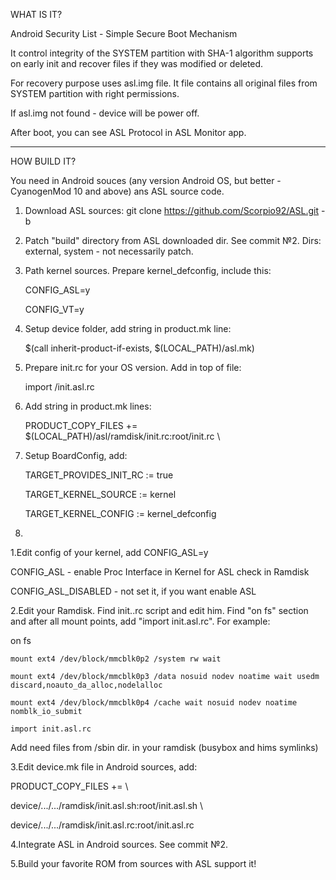 WHAT IS IT?

Android Security List - Simple Secure Boot Mechanism

It control integrity of the SYSTEM partition with SHA-1 algorithm supports on early init and recover files if they was modified or deleted.

For recovery purpose uses asl.img file. It file contains all original files from SYSTEM partition with right permissions.

If asl.img not found - device will be power off.

After boot, you can see ASL Protocol in ASL Monitor app.
********************************************************

HOW BUILD IT?

You need in Android souces (any version Android OS, but better - CyanogenMod 10 and above) ans ASL source code.

1. Download ASL sources: git clone https://github.com/Scorpio92/ASL.git -b <branch name>

2. Patch "build" directory from ASL downloaded dir. See commit №2. Dirs: external, system - not necessarily patch.

3. Path kernel sources. Prepare kernel_defconfig, include this:

   CONFIG_ASL=y    

   CONFIG_VT=y

4. Setup device folder, add string in product.mk line:

   $(call inherit-product-if-exists, $(LOCAL_PATH)/asl.mk)
   
5. Prepare init.rc for your OS version. Add in top of file:

   import /init.asl.rc
   
6. Add string in product.mk lines:
   
   PRODUCT_COPY_FILES += \
   $(LOCAL_PATH)/asl/ramdisk/init.rc:root/init.rc \

6. Setup BoardConfig, add:

   TARGET_PROVIDES_INIT_RC := true     

   TARGET_KERNEL_SOURCE := kernel   

   TARGET_KERNEL_CONFIG := kernel_defconfig

7. 








1.Edit config of your kernel, add CONFIG_ASL=y

CONFIG_ASL - enable Proc Interface in Kernel for ASL check in Ramdisk

CONFIG_ASL_DISABLED - not set it, if you want enable ASL

2.Edit your Ramdisk. Find init.<hardware>.rc script and edit him. 
Find "on fs" section and after all mount points, add "import init.asl.rc". 
For example:

on fs

    mount ext4 /dev/block/mmcblk0p2 /system rw wait
    
    mount ext4 /dev/block/mmcblk0p3 /data nosuid nodev noatime wait usedm discard,noauto_da_alloc,nodelalloc
    
    mount ext4 /dev/block/mmcblk0p4 /cache wait nosuid nodev noatime nomblk_io_submit
    
    import init.asl.rc


Add need files from /sbin dir. in your ramdisk (busybox and hims symlinks)

3.Edit device.mk file in Android sources, add:

PRODUCT_COPY_FILES += \

device/.../.../ramdisk/init.asl.sh:root/init.asl.sh \

device/.../.../ramdisk/init.asl.rc:root/init.asl.rc

4.Integrate ASL in Android sources. See commit №2.

5.Build your favorite ROM from sources with ASL support it!
